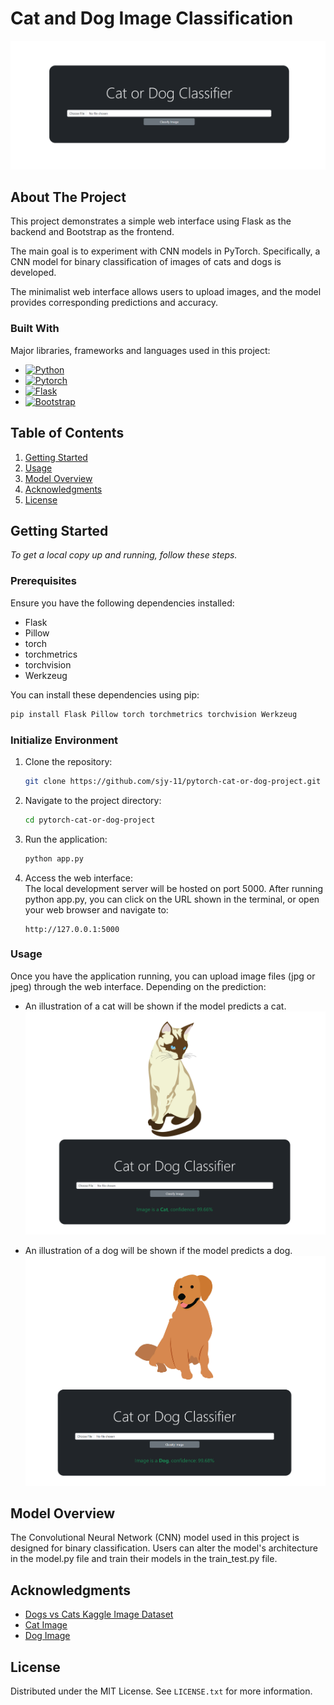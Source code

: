# Cat and Dog Image Classification

![Default Homepage][index-screenshot]

## About The Project

This project demonstrates a simple web interface using Flask as the backend and Bootstrap as the frontend.  

The main goal is to experiment with CNN models in PyTorch. Specifically, a CNN model for binary classification of images of cats and dogs is developed.  
 
The minimalist web interface allows users to upload images, and the model provides corresponding predictions and accuracy.

### Built With

Major libraries, frameworks and languages used in this project:
* [![Python][Python.com]][Python-url]
* [![Pytorch][Pytorch.com]][Pytorch-url]
* [![Flask][Flask.com]][Flask-url]
* [![Bootstrap][Bootstrap.com]][Bootstrap-url]

## Table of Contents

1. [Getting Started](#getting-started)
2. [Usage](#usage)
3. [Model Overview](#model-overview)
5. [Acknowledgments](#acknowledgments)
6. [License](#license)


## Getting Started

_To get a local copy up and running, follow these steps._

### Prerequisites

Ensure you have the following dependencies installed:
* Flask
* Pillow
* torch
* torchmetrics
* torchvision
* Werkzeug

You can install these dependencies using pip:
  ```sh
  pip install Flask Pillow torch torchmetrics torchvision Werkzeug
  ```

### Initialize Environment

1. Clone the repository:
   ```sh
   git clone https://github.com/sjy-11/pytorch-cat-or-dog-project.git
   ```
2. Navigate to the project directory:
   ```sh
   cd pytorch-cat-or-dog-project
   ```
3. Run the application:
   ```sh
   python app.py
   ```
4. Access the web interface:  
   The local development server will be hosted on port 5000. After running python app.py, you can click on the URL shown in the terminal, or open your web browser and navigate to:
   ```
   http://127.0.0.1:5000
   ```
### Usage

Once you have the application running, you can upload image files (jpg or jpeg) through the web interface. Depending on the prediction:
* An illustration of a cat will be shown if the model predicts a cat.
![Cat Prediction][cat-prediction-screenshot]

* An illustration of a dog will be shown if the model predicts a dog.
![Dog Prediction][dog-prediction-screenshot]

## Model Overview

The Convolutional Neural Network (CNN) model used in this project is designed for binary classification. Users can alter the model's architecture in the model.py file and train their models in the train_test.py file.

## Acknowledgments

* [Dogs vs Cats Kaggle Image Dataset](https://www.kaggle.com/datasets/moazeldsokyx/dogs-vs-cats)
* [Cat Image](https://pixabay.com/vectors/siamese-cat-siamese-cat-kitty-48032/)
* [Dog Image](https://pixabay.com/illustrations/dog-animal-art-pet-clip-cartoon-5119683/)

## License

Distributed under the MIT License. See `LICENSE.txt` for more information.

<!-- MARKDOWN LINKS & IMAGES -->
[index-screenshot]: images/index_screenshot.png
[cat-prediction-screenshot]: images/cat_screenshot.png
[dog-prediction-screenshot]: images/dog_screenshot.png
[Bootstrap.com]: https://img.shields.io/badge/Bootstrap-563D7C?style=for-the-badge&logo=bootstrap&logoColor=white
[Bootstrap-url]: https://getbootstrap.com
[Pytorch.com]: https://img.shields.io/badge/PyTorch-EE4C2C?style=for-the-badge&logo=pytorch&logoColor=white 
[Pytorch-url]: https://pytorch.org
[Flask.com]: https://img.shields.io/badge/Flask-000?logo=flask&logoColor=fff&style=for-the-badge
[Flask-url]: https://flask.palletsprojects.com/en/3.0.x
[Python.com]: https://img.shields.io/badge/Python-3776AB?logo=python&logoColor=fff&style=for-the-badge
[Python-url]: https://www.python.org